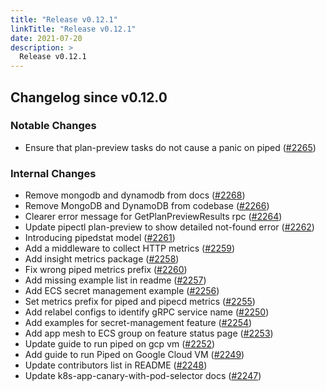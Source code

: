 ```yaml
---
title: "Release v0.12.1"
linkTitle: "Release v0.12.1"
date: 2021-07-20
description: >
  Release v0.12.1
---
```


## Changelog since v0.12.0

### Notable Changes
* Ensure that plan-preview tasks do not cause a panic on piped ([#2265](https://github.com/pipe-cd/pipecd/pull/2265))

### Internal Changes
* Remove mongodb and dynamodb from docs ([#2268](https://github.com/pipe-cd/pipecd/pull/2268))
* Remove MongoDB and DynamoDB from codebase ([#2266](https://github.com/pipe-cd/pipecd/pull/2266))
* Clearer error message for GetPlanPreviewResults rpc ([#2264](https://github.com/pipe-cd/pipecd/pull/2264))
* Update pipectl plan-preview to show detailed not-found error ([#2262](https://github.com/pipe-cd/pipecd/pull/2262))
* Introducing pipedstat model ([#2261](https://github.com/pipe-cd/pipecd/pull/2261))
* Add a middleware to collect HTTP metrics ([#2259](https://github.com/pipe-cd/pipecd/pull/2259))
* Add insight metrics package ([#2258](https://github.com/pipe-cd/pipecd/pull/2258))
* Fix wrong piped metrics prefix ([#2260](https://github.com/pipe-cd/pipecd/pull/2260))
* Add missing example list in readme ([#2257](https://github.com/pipe-cd/pipecd/pull/2257))
* Add ECS secret management example ([#2256](https://github.com/pipe-cd/pipecd/pull/2256))
* Set metrics prefix for piped and pipecd metrics ([#2255](https://github.com/pipe-cd/pipecd/pull/2255))
* Add relabel configs to identify gRPC service name ([#2250](https://github.com/pipe-cd/pipecd/pull/2250))
* Add examples for secret-management feature ([#2254](https://github.com/pipe-cd/pipecd/pull/2254))
* Add app mesh to ECS group on feature status page ([#2253](https://github.com/pipe-cd/pipecd/pull/2253))
* Update guide to run piped on gcp vm ([#2252](https://github.com/pipe-cd/pipecd/pull/2252))
* Add guide to run Piped on Google Cloud VM ([#2249](https://github.com/pipe-cd/pipecd/pull/2249))
* Update contributors list in README ([#2248](https://github.com/pipe-cd/pipecd/pull/2248))
* Update k8s-app-canary-with-pod-selector docs ([#2247](https://github.com/pipe-cd/pipecd/pull/2247))
